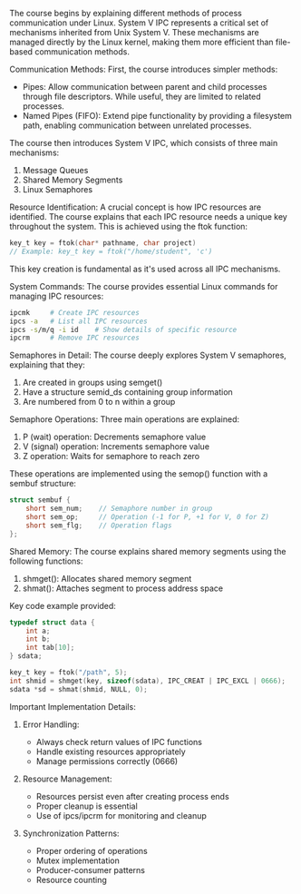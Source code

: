 The course begins by explaining different methods of process communication under Linux. System V IPC represents a critical set of mechanisms inherited from Unix System V. These mechanisms are managed directly by the Linux kernel, making them more efficient than file-based communication methods.

Communication Methods:
First, the course introduces simpler methods:
- Pipes: Allow communication between parent and child processes through file descriptors. While useful, they are limited to related processes.
- Named Pipes (FIFO): Extend pipe functionality by providing a filesystem path, enabling communication between unrelated processes.

The course then introduces System V IPC, which consists of three main mechanisms:
1. Message Queues
2. Shared Memory Segments
3. Linux Semaphores

Resource Identification:
A crucial concept is how IPC resources are identified. The course explains that each IPC resource needs a unique key throughout the system. This is achieved using the ftok function:

```c
key_t key = ftok(char* pathname, char project)
// Example: key_t key = ftok("/home/student", 'c')
```

This key creation is fundamental as it's used across all IPC mechanisms.

System Commands:
The course provides essential Linux commands for managing IPC resources:
```bash
ipcmk     # Create IPC resources
ipcs -a   # List all IPC resources
ipcs -s/m/q -i id    # Show details of specific resource
ipcrm     # Remove IPC resources
```

Semaphores in Detail:
The course deeply explores System V semaphores, explaining that they:
1. Are created in groups using semget()
2. Have a structure semid_ds containing group information
3. Are numbered from 0 to n within a group

Semaphore Operations:
Three main operations are explained:
1. P (wait) operation: Decrements semaphore value
2. V (signal) operation: Increments semaphore value
3. Z operation: Waits for semaphore to reach zero

These operations are implemented using the semop() function with a sembuf structure:
```c
struct sembuf {
    short sem_num;    // Semaphore number in group
    short sem_op;     // Operation (-1 for P, +1 for V, 0 for Z)
    short sem_flg;    // Operation flags
};
```

Shared Memory:
The course explains shared memory segments using the following functions:
1. shmget(): Allocates shared memory segment
2. shmat(): Attaches segment to process address space

Key code example provided:
```c
typedef struct data {
    int a;
    int b;
    int tab[10];
} sdata;

key_t key = ftok("/path", 5);
int shmid = shmget(key, sizeof(sdata), IPC_CREAT | IPC_EXCL | 0666);
sdata *sd = shmat(shmid, NULL, 0);
```

Important Implementation Details:
1. Error Handling:
   - Always check return values of IPC functions
   - Handle existing resources appropriately
   - Manage permissions correctly (0666)

2. Resource Management:
   - Resources persist even after creating process ends
   - Proper cleanup is essential
   - Use of ipcs/ipcrm for monitoring and cleanup

3. Synchronization Patterns:
   - Proper ordering of operations
   - Mutex implementation
   - Producer-consumer patterns
   - Resource counting

